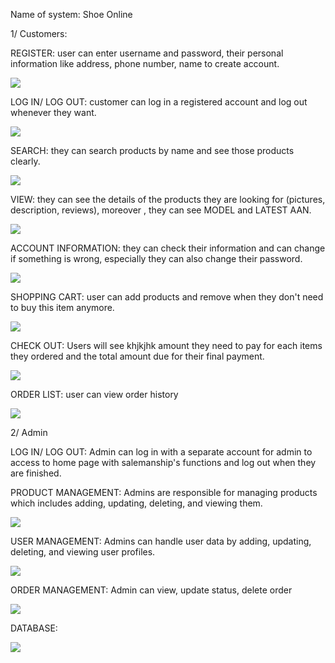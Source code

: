 
Name of system: Shoe Online

1/ Customers:

REGISTER: user can enter username and password, their personal information like address, phone number, name to create account.

![](img/register-page.png)

LOG IN/ LOG OUT: customer can log in a registered account and log out whenever they want.

![](img/login-page.png)

SEARCH: they can search products by name and see those products clearly.

![](img/index-page.png)

VIEW: they can see the details of the products they are looking for (pictures, description, reviews), moreover , they can see MODEL and LATEST AAN.

![](img/shoe-detail-page.png)

ACCOUNT INFORMATION: they can check their information and can change if something is wrong, especially they can also change their password.

![](img/Account-detail-page.png)

SHOPPING CART: user can add products and remove when they don't need to buy this item anymore.

![](img/cart-page.png)

CHECK OUT: Users will see khjkjhk amount they need to pay for each items they ordered and the total amount due for their final payment.

![](img/checkout-page.png)

ORDER LIST: user can view order history

![](img/Order-detail-page.png)

2/ Admin

LOG IN/ LOG OUT: Admin can log in with a separate account for admin to access to home page with salemanship's functions and log out when they are finished.

PRODUCT MANAGEMENT: Admins are responsible for managing products which includes adding, updating, deleting, and viewing them.

![](img/product-management-page.png)

USER MANAGEMENT: Admins can handle user data by adding, updating, deleting, and viewing user profiles.

![](img/user-management-page.png)

ORDER MANAGEMENT: Admin can view, update status, delete order

![](img/order-management-page.jpg)

DATABASE:

![](img/db.png)


